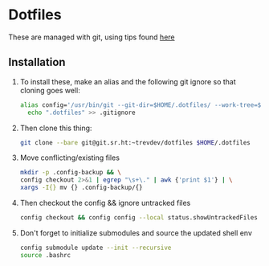 # Dotfiles
These are managed with git, using tips found [here](https://www.atlassian.com/git/tutorials/dotfiles)

## Installation
1. To install these, make an alias and the following git ignore so that cloning
goes well:
    ```bash
    alias config='/usr/bin/git --git-dir=$HOME/.dotfiles/ --work-tree=$HOME' && \
      echo ".dotfiles" >> .gitignore
    ```
1. Then clone this thing:
    ```bash
    git clone --bare git@git.sr.ht:~trevdev/dotfiles $HOME/.dotfiles
    ```
2. Move conflicting/existing files
    ```bash
    mkdir -p .config-backup && \
    config checkout 2>&1 | egrep "\s+\." | awk {'print $1'} | \
    xargs -I{} mv {} .config-backup/{}
    ```
3. Then checkout the config && ignore untracked files
    ```bash
    config checkout && config config --local status.showUntrackedFiles no
    ```
4. Don't forget to initialize submodules and source the updated shell env
    ```bash
    config submodule update --init --recursive
    source .bashrc
    ```
